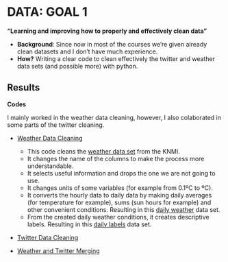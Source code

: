 # DATA: GOAL 1 

**“Learning and improving how to properly and effectively clean data”** 
  * **Background**: Since now in most of the courses we’re given already clean datasets and I don’t have much experience.
 * **How?** Writing a clear code to clean effectively the twitter and weather data sets
(and possible more) with python.

## Results
**Codes**

I mainly worked in the weather data cleaning, however, I also colaborated in some parts of the twitter cleaning.
* [Weather Data Cleaning](https://github.com/gerardathletics/SmartEnvironments-PersonalPortfolio/blob/master/Data/Goal-1/Codes/WEATHER%20DATA%20CLEANING%20-%20Group%202.ipynb)
  * This code cleans the [weather data set](https://github.com/gerardathletics/SmartEnvironments-PersonalPortfolio/blob/master/Data/Goal-1/Data/KNMI_weather_data_cleaning.csv) from the KNMI.
  * It changes the name of the columns to make the process more understandable.
  * It selects useful information and drops the one we are not going to use.
  * It changes units of some variables (for example from 0.1ºC to ºC).
  * It converts the hourly data to daily data by making daily averages (for temperature for example), sums (sun hours for example) and other convenient conditions. Resulting in this [daily weather](https://github.com/gerardathletics/SmartEnvironments-PersonalPortfolio/blob/master/Data/Goal-1/Data/dailyweather.csv) data set.
  * From the created daily weather conditions, it creates descriptive labels. Resulting in this [daily labels](https://github.com/gerardathletics/SmartEnvironments-PersonalPortfolio/blob/master/Data/Goal-1/Data/weatherlabels.csv) data set.

* [Twitter Data Cleaning](https://github.com/gerardathletics/SmartEnvironments-PersonalPortfolio/blob/master/Data/Goal-1/Codes/TWITTER%20CLEANING%20-%20Group%202.ipynb)

* [Weather and Twitter Merging](https://github.com/gerardathletics/SmartEnvironments-PersonalPortfolio/blob/master/Data/Goal-1/Codes/TWEET-WEATHER%20DATA%20MERGE%20-%20group%202.ipynb)
